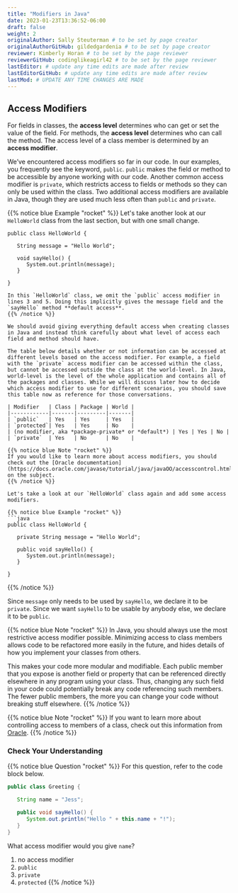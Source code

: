 ```yaml
---
title: "Modifiers in Java"
date: 2023-01-23T13:36:52-06:00
draft: false
weight: 2
originalAuthor: Sally Steuterman # to be set by page creator
originalAuthorGitHub: gildedgardenia # to be set by page creator
reviewer: Kimberly Horan # to be set by the page reviewer
reviewerGitHub: codinglikeagirl42 # to be set by the page reviewer
lastEditor: # update any time edits are made after review
lastEditorGitHub: # update any time edits are made after review
lastMod: # UPDATE ANY TIME CHANGES ARE MADE
---
```


## Access Modifiers

For fields in classes, the **access level** determines who can get or set
the value of the field. For methods, the **access level** determines who can
call the method. The access level of a class member is determined by an
**access modifier**.

We’ve encountered access modifiers so far in our code. In our examples, you frequently see the keyword, `public`. `public` makes the field or method to be accessible by anyone working with our code. Another common access modifier is `private`, which restricts access to fields or methods so they can only be used within the class. Two additional access modifiers are available in Java, though they are used much less often than `public` and `private`.

{{% notice blue Example "rocket" %}}
Let's take another look at our `HelloWorld` class from the last section,
but with one small change.

```java{linenos=table}
public class HelloWorld {

   String message = "Hello World";

   void sayHello() {
      System.out.println(message);
   }

}

In this `HelloWorld` class, we omit the `public` access modifier in lines 3 and 5. Doing this implicitly gives the message field and the `sayHello` method **default access**.
{{% /notice %}}

We should avoid giving everything default access when creating classes in Java and instead think carefully about what level of access each field and method should have.

The table below details whether or not information can be accessed at different levels based on the access modifier. For example, a field with the `private` access modifier can be accessed within the class, but cannot be accessed outside the class at the world-level. In Java, world-level is the level of the whole application and contains all of the packages and classes. While we will discuss later how to decide which access modifier to use for different scenarios, you should save this table now as reference for those conversations.

| Modifier   | Class | Package | World |
|------------|-------|---------|-------|
| `public`   | Yes   | Yes     | Yes   |
| `protected`| Yes   | Yes     | No    |
| (no modifier, aka *package-private* or *default*) | Yes | Yes | No |
| `private`  | Yes   | No      | No    |

{{% notice blue Note "rocket" %}}
If you would like to learn more about access modifiers, you should check out the [Oracle documentation](https://docs.oracle.com/javase/tutorial/java/javaOO/accesscontrol.html) on the subject.
{{% /notice %}}

Let's take a look at our `HelloWorld` class again and add some access
modifiers.

{{% notice blue Example "rocket" %}}
```java
public class HelloWorld {

   private String message = "Hello World";

   public void sayHello() {
      System.out.println(message);
   }

}
```
{{% /notice %}}

Since `message` only needs to be used by `sayHello`, we declare it to be `private`. Since we want `sayHello` to be usable by anybody else, we declare it to be `public`.

{{% notice blue Note "rocket" %}}
In Java, you should always use the most restrictive access modifier possible. Minimizing access to class members allows code to be refactored more easily in the future, and hides details of how you implement your classes from others.

This makes your code more modular and modifiable. Each public member that you expose is another field or property that can be referenced directly elsewhere in any program using your class. Thus, changing any such field in your code could potentially break any code referencing such members. The fewer public members, the more you can change your code without breaking stuff elsewhere.
{{% /notice %}}

{{% notice blue Note "rocket" %}}
If you want to learn more about controlling access to members of a class, check out this information from [Oracle](https://docs.oracle.com/javase/tutorial/java/javaOO/accesscontrol.html).
{{% /notice %}}

### Check Your Understanding

{{% notice blue Question "rocket" %}}
For this question, refer to the code block below.

```java
public class Greeting {

   String name = "Jess";

   public void sayHello() {
      System.out.println("Hello " + this.name + "!");
   }
}
```

What access modifier would you give `name`?

1. no access modifier
1. `public`
1. `private`
1. `protected`
{{% /notice %}}
